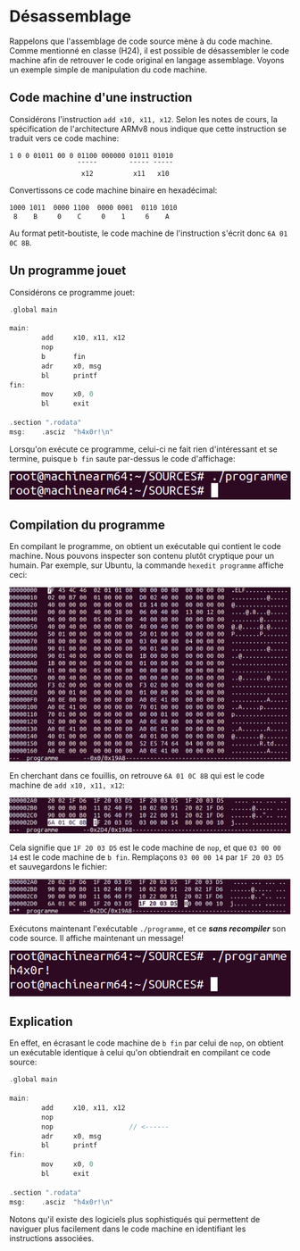 # Désassemblage

Rappelons que l'assemblage de code source mène à du code machine. Comme mentionné en classe (H24), il est possible de désassembler le
code machine afin de retrouver le code original en langage assemblage. Voyons un exemple simple de manipulation du code machine.

## Code machine d'une instruction

Considérons l'instruction ```add x10, x11, x12```.  Selon les notes de cours, la spécification de l'architecture ARMv8 nous indique que
cette instruction se traduit vers ce code machine:

```
1 0 0 01011 00 0 01100 000000 01011 01010
                 ¯¯¯¯¯        ¯¯¯¯¯ ¯¯¯¯¯
                  x12          x11   x10
```

Convertissons ce code machine binaire en hexadécimal:

```
1000 1011  0000 1100  0000 0001  0110 1010
 8    B     0    C     0    1     6    A
```

Au format petit-boutiste, le code machine de l'instruction s'écrit donc ```6A 01 0C 8B```.

## Un programme jouet

Considérons ce programme jouet:

```c
.global main                                                                    
                                                                                
main:                                                                           
        add     x10, x11, x12                 
        nop
        b       fin
        adr     x0, msg
        bl      printf
fin:
        mov     x0, 0
        bl      exit

.section ".rodata"
msg:    .asciz  "h4x0r!\n"                                                      
```

Lorsqu'on exécute ce programme, celui-ci ne fait rien d'intéressant et se termine, puisque ```b fin``` saute par-dessus le code d'affichage:

![Résultat de l'exécution](./img/0.png)

## Compilation du programme

En compilant le programme, on obtient un exécutable qui contient le code machine. Nous pouvons inspecter son contenu plutôt
cryptique pour un humain. Par exemple, sur Ubuntu, la commande ```hexedit programme``` affiche ceci:

![Aperçu du code machine](./img/1.png)

En cherchant dans ce fouillis, on retrouve ```6A 01 0C 8B``` qui est le code machine de ```add x10, x11, x12```:

![Code machine de l'instruction](./img/2.png)

Cela signifie que ```1F 20 03 D5``` est le code machine de ```nop```, et que ```03 00 00 14``` est le code
machine de ```b fin```. Remplaçons ```03 00 00 14``` par ```1F 20 03 D5``` et sauvegardons le fichier:

![Modification du code machine](./img/3.png)

Exécutons maintenant l'exécutable ```./programme```, et ce ***sans recompiler*** son code source. Il affiche maintenant
un message!

![Résultat de la deuxième exécution](./img/4.png)

## Explication

En effet, en écrasant le code machine de ```b fin``` par celui de ```nop```, on obtient un exécutable
identique à celui qu'on obtiendrait en compilant ce code source:

```c
.global main                                                                    
                                                                                
main:                                                                           
        add     x10, x11, x12                 
        nop
        nop                   // <------
        adr     x0, msg
        bl      printf
fin:
        mov     x0, 0
        bl      exit

.section ".rodata"
msg:    .asciz  "h4x0r!\n"                                                      
```

Notons qu'il existe des logiciels plus sophistiqués qui permettent de naviguer plus facilement dans le
code machine en identifiant les instructions associées.
